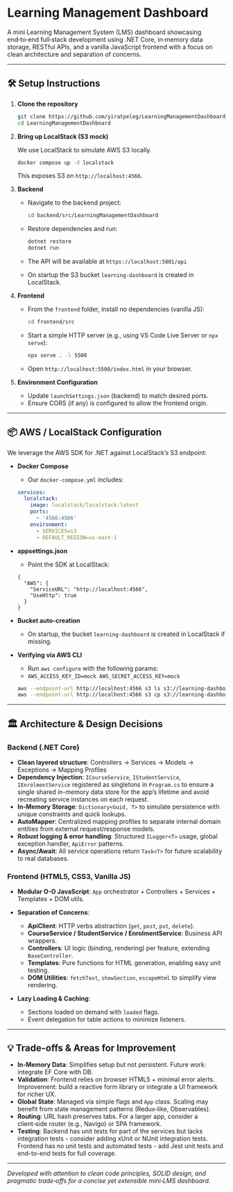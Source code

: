 # Learning Management Dashboard

A mini Learning Management System (LMS) dashboard showcasing end‑to‑end full‑stack development using .NET Core, in‑memory data storage, RESTful APIs, and a vanilla JavaScript frontend with a focus on clean architecture and separation of concerns.

---

## 🛠️ Setup Instructions

1. **Clone the repository**

   ```bash
   git clone https://github.com/yiratpeleg/LearningManagementDashboard.git
   cd LearningManagementDashboard
   ```

2. **Bring up LocalStack (S3 mock)**

   We use LocalStack to simulate AWS S3 locally.

   ```bash
   docker compose up -d localstack
   ```

   This exposes S3 on `http://localhost:4566`.

3. **Backend**

   * Navigate to the backend project:

     ```bash
     cd backend/src/LearningManagementDashboard
     ```
   * Restore dependencies and run:

     ```bash
     dotnet restore
     dotnet run
     ```
   * The API will be available at `https://localhost:5001/api`
   * On startup the S3 bucket `learning-dashboard` is created in LocalStack.

4. **Frontend**

   * From the `frontend` folder, install no dependencies (vanilla JS):

     ```bash
     cd frontend/src
     ```
   * Start a simple HTTP server (e.g., using VS Code Live Server or `npx serve`):

     ```bash
     npx serve . -l 5500
     ```
   * Open `http://localhost:5500/index.html` in your browser.

5. **Environment Configuration**

   * Update `launchSettings.json` (backend) to match desired ports.
   * Ensure CORS (if any) is configured to allow the frontend origin.

---

## 📦 AWS / LocalStack Configuration

We leverage the AWS SDK for .NET against LocalStack’s S3 endpoint:

* **Docker Compose**
   * Our `docker-compose.yml` includes:

  ```yaml
  services:
    localstack:
      image: localstack/localstack:latest
      ports:
        - '4566:4566'
      environment:
        - SERVICES=s3
        - DEFAULT_REGION=us-east-1
  ```

* **appsettings.json**
   * Point the SDK at LocalStack:

  ```jsonc
  {
    "AWS": {
      "ServiceURL": "http://localhost:4566",
      "UseHttp": true
    }
  }
  ```

* **Bucket auto-creation**
   * On startup, the bucket `learning-dashboard` is created in LocalStack if missing.

* **Verifying via AWS CLI**
   * Run ```aws configure``` with the following params:
   * `AWS_ACCESS_KEY_ID=mock AWS_SECRET_ACCESS_KEY=mock`

  ```bash
  aws --endpoint-url http://localhost:4566 s3 ls s3://learning-dashboard/courses/
  aws --endpoint-url http://localhost:4566 s3 cp s3://learning-dashboard/courses/<id>.json -
  ```

---

## 🏛️ Architecture & Design Decisions

### Backend (.NET Core)

* **Clean layered structure**: Controllers → Services → Models → Exceptions → Mapping Profiles
* **Dependency Injection**: `ICourseService`, `IStudentService`, `IEnrolmentService` registered as singletons in `Program.cs` to ensure a single shared in-memory data store for the app’s lifetime and avoid recreating service instances on each request.
* **In‑Memory Storage**: `Dictionary<Guid, T>` to simulate persistence with unique constraints and quick lookups.
* **AutoMapper**: Centralized mapping profiles to separate internal domain entities from external request/response models.
* **Robust logging & error handling**: Structured `ILogger<T>` usage, global exception handler, `ApiError` patterns.
* **Async/Await**: All service operations return `Task<T>` for future scalability to real databases.

### Frontend (HTML5, CSS3, Vanilla JS)

* **Modular O-O JavaScript**: `App` orchestrator + Controllers + Services + Templates + DOM utils.
* **Separation of Concerns**:

  * **ApiClient**: HTTP verbs abstraction (`get`, `post`, `put`, `delete`).
  * **CourseService / StudentService / EnrolmentService**: Business API wrappers.
  * **Controllers**: UI logic (binding, rendering) per feature, extending `BaseController`.
  * **Templates**: Pure functions for HTML generation, enabling easy unit testing.
  * **DOM Utilities**: `fetchText`, `showSection`, `escapeHtml` to simplify view rendering.
* **Lazy Loading & Caching**:

  * Sections loaded on demand with `loaded` flags.
  * Event delegation for table actions to minimize listeners.

---

## 💡 Trade-offs & Areas for Improvement

* **In‑Memory Data**: Simplifies setup but not persistent. Future work: integrate EF Core with DB.
* **Validation**: Frontend relies on browser HTML5 + minimal error alerts. Improvement: build a reactive form library or integrate a UI framework for richer UX.
* **Global State**: Managed via simple flags and `App` class. Scaling may benefit from state management patterns (Redux‑like, Observables).
* **Routing**: URL hash preserves tabs. For a larger app, consider a client‑side router (e.g., Navigo) or SPA framework.
* **Testing**: Backend has unit tests for part of the services but lacks integration tests - consider adding xUnit or NUnit integration tests. Frontend has no unit tests and automated tests - add Jest unit tests and end-to-end tests for full coverage.

---

*Developed with attention to clean code principles, SOLID design, and pragmatic trade‑offs for a concise yet extensible mini‑LMS dashboard.*
